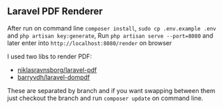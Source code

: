 ## Laravel PDF Renderer

After run on command line `composer install`, `sudo cp .env.example .env` and `php artisan key:generate`, Run `php artisan serve --port=8080` and later enter into 
`http://localhost:8080/render` on browser

I used two libs to render PDF:
- [niklasravnsborg/laravel-pdf](https://github.com/niklasravnsborg/laravel-pdf)
- [barryvdh/laravel-dompdf](https://github.com/barryvdh/laravel-dompdf)

These are separated by branch and if you want swapping between them just checkout the branch
and run `composer update` on command line.
